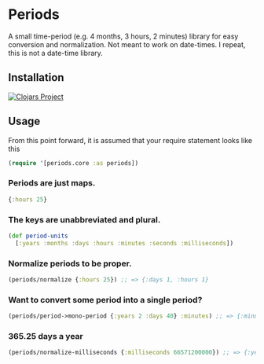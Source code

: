 # Periods

A small time-period (e.g. 4 months, 3 hours, 2 minutes) library 
for easy conversion and normalization. Not meant to work on date-times.
I repeat, this is not a date-time library.

## Installation
[![Clojars Project](https://img.shields.io/clojars/v/com.levitanong/periods.svg)](https://clojars.org/com.levitanong/periods)

## Usage
From this point forward, it is assumed that your require statement looks like this
```clj
(require '[periods.core :as periods])
```

### Periods are just maps.
```clj
{:hours 25}
```

### The keys are unabbreviated and plural.
```clj
(def period-units
  [:years :months :days :hours :minutes :seconds :milliseconds])
```

### Normalize periods to be proper.
```clj
(periods/normalize {:hours 25}) ;; => {:days 1, :hours 1}
```

### Want to convert some period into a single period?
```clj
(periods/period->mono-period {:years 2 :days 40} :minutes) ;; => {:minutes 1109520}
```

### 365.25 days a year
```clj
(periods/normalize-milliseconds {:milliseconds 66571200000}) ;; => {:years 2, :months 1, :days 9, :hours 13, :minutes 30}
```